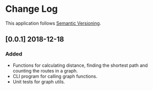 # Change Log
This application follows [Semantic Versioning](http://semver.org/).


## [0.0.1] 2018-12-18
### Added
- Functions for calculating distance, finding the shortest path and counting the routes in a graph.
- CLI program for calling graph functions.
- Unit tests for graph utils.

